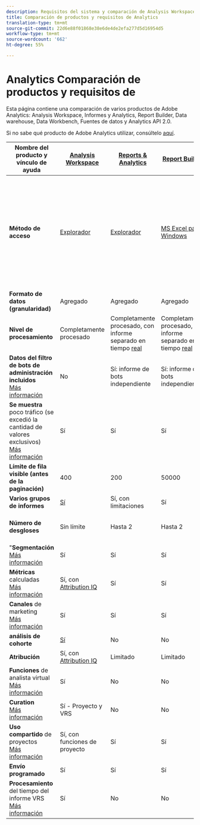 ```yaml
---
description: Requisitos del sistema y comparación de Analysis Workspace, Reports & Analytics, Ad Hoc Analysis, Report Builder, Data Warehouse y Data Workbench
title: Comparación de productos y requisitos de Analytics
translation-type: tm+mt
source-git-commit: 22d6e88f01868e38e6de4de2efa277d5d16954d5
workflow-type: tm+mt
source-wordcount: '662'
ht-degree: 55%

---
```



# Analytics Comparación de productos y requisitos de 

Esta página contiene una comparación de varios productos de Adobe Analytics: Analysis Workspace, Informes y Analytics, Report Builder, Data warehouse, Data Workbench, Fuentes de datos y Analytics API 2.0.

Si no sabe qué producto de Adobe Analytics utilizar, consúltelo [aquí](/help/admin/c-analytics-product-comparison/which-analytics-tool.md).

| Nombre del producto y vínculo de ayuda | [Analysis Workspace](https://docs.adobe.com/content/help/es-ES/analytics/analyze/analysis-workspace/home.html) | [Reports &amp; Analytics](https://docs.adobe.com/content/help/es-ES/analytics/analyze/reports-analytics/getting-started.translate.html) | [Report Builder](https://docs.adobe.com/content/help/es-ES/analytics/analyze/report-builder/home.translate.html) | [Data Warehouse](https://docs.adobe.com/content/help/es-ES/analytics/export/data-warehouse/data-warehouse.html) | [Data Workbench](https://docs.adobe.com/content/help/es-ES/data-workbench/using/home.html) | [Archivo de fuentes de datos](https://docs.adobe.com/content/help/es-ES/analytics/export/analytics-data-feed/data-feed-overview.html) | [Analytics API 2.0](https://www.adobe.io/apis/experiencecloud/analytics/docs.html) |
|---|---|---|---|---|---|---|---|
| **Método de acceso** | [Explorador](https://docs.adobe.com/content/help/es-ES/analytics/admin/sys-reqs.html) | [Explorador](https://docs.adobe.com/content/help/es-ES/analytics/admin/sys-reqs.html) | [MS Excel para Windows](https://docs.adobe.com/content/help/es-ES/analytics/analyze/report-builder/report-builder-setup/system-requirements.html) | Configuración a través del navegador. Los destinos admitidos son FTP. Póngase en contacto con el Servicio de atención al cliente para obtener asistencia adicional sobre el destino. [Más información](https://docs.adobe.com/content/help/es-ES/analytics/admin/sys-reqs.html) | [Windows de 64 bits](https://docs.adobe.com/content/help/es-ES/data-workbench/using/install/c-data-workbench-client-install.html) | Realice la configuración a través del explorador. Los destinos admitidos son FTP, SFTP, Azure Blob, S3. [Más información](https://docs.adobe.com/content/help/es-ES/analytics/export/analytics-data-feed/data-feed-overview.html) | Herramientas de API de RESTful. Inicie sesión con las credenciales de E/S de Adobe. [Más información](https://www.adobe.io/apis/experiencecloud/analytics/docs.html) |
| **Formato de datos (granularidad)** | Agregado | Agregado | Agregado | ECID | Marca de hora + ECID | Marca de hora + ECID | Agregado |
| **Nivel de procesamiento** | Completamente procesado | Completamente procesado, con informe separado en tiempo [real](https://docs.adobe.com/content/help/en/analytics/components/real-time-reporting/realtime.html) | Completamente procesado, con informe separado en tiempo [real](https://docs.adobe.com/content/help/en/analytics/components/real-time-reporting/realtime.html) | Completamente procesado | Completamente procesado | Completamente procesado | Completamente procesado |
| **Datos del filtro de bots de administración incluidos** <br>[Más información](https://docs.adobe.com/content/help/en/analytics/admin/admin-tools/bot-removal/bot-removal.html) | No | Sí: informe de bots independiente | Sí: informe de bots independiente | No | No | No | No |
| **Se muestra** poco tráfico (se excedió la cantidad de valores exclusivos) <br>[Más información](https://docs.adobe.com/content/help/es-ES/analytics/technotes/low-traffic.html) | Sí | Sí | Sí | No | No | No | Sí |
| **Límite de fila visible (antes de la paginación)** | 400 | 200 | 50000 | Sin límite | Sin límite | Sin límite | 50000 |
| **Varios grupos de informes** | [Sí](https://docs.adobe.com/content/help/es-ES/analytics/analyze/analysis-workspace/build-workspace-project/multiple-report-suites.html) | Sí, con limitaciones | Sí | No | Sí | No | Sí |
| **Número de desgloses** | Sin límite | Hasta 2 | Hasta 2 | Sin límite | Sin límite | Sin límite | Sin límite, ejecutar en varias consultas |
| &quot;**Segmentación** <br>[Más información](https://docs.adobe.com/content/help/en/analytics/components/segmentation/segmentation-workflow/seg-workflow.html) | Sí | Sí | Sí | Sí, con [limitaciones](https://docs.adobe.com/content/help/en/analytics/components/segmentation/segment-reference/seg-compatibility.html) | Sí | No | Sí |
| **Métricas** calculadas <br>[Más información](https://docs.adobe.com/content/help/es-ES/analytics/components/calculated-metrics/cm-overview.html) | Sí, con [Attribution IQ](https://docs.adobe.com/content/help/en/analytics/analyze/analysis-workspace/attribution/overview.html) | Sí | Sí | No | Sí | No | Sí, con [Attribution IQ](https://docs.adobe.com/content/help/en/analytics/analyze/analysis-workspace/attribution/overview.html) |
| **Canales** de marketing <br>[Más información](https://docs.adobe.com/content/help/es-ES/analytics/components/marketing-channels/c-getting-started-mchannel.html) | Sí | Sí | Sí | Sí | Sí | Sí - va_finder, va_close | Sí |
| **análisis de cohorte** | [Sí](https://docs.adobe.com/content/help/es-ES/analytics/analyze/analysis-workspace/visualizations/cohort-table/cohort-analysis.html) | No | No | No | Sí | No | No |
| **Atribución** | Sí, con [Attribution IQ](https://docs.adobe.com/content/help/en/analytics/analyze/analysis-workspace/attribution/overview.html) | Limitado | Limitado | No | Sí | No | Sí, con [Attribution IQ](https://docs.adobe.com/content/help/en/analytics/analyze/analysis-workspace/attribution/overview.html) |
| **Funciones** de analista virtual <br>[Más información](https://docs.adobe.com/content/help/es-ES/analytics/analyze/analysis-workspace/virtual-analyst/overview.html) | Sí | No | No | No | No | No | Sí |
| **Curation** <br>[Más información](https://docs.adobe.com/content/help/es-ES/analytics/analyze/analysis-workspace/curate-share/curate.html) | Sí - Proyecto y VRS | No | No | No | No | No | Sí: solo VRS |
| **Uso compartido** de proyectos <br>[Más información](https://docs.adobe.com/content/help/es-ES/analytics/analyze/analysis-workspace/curate-share/share-projects.html) | Sí, con funciones de proyecto | Sí | Sí | No | Sí | No | No |
| **Envío programado** | Sí | Sí | Sí | Sí | Sí | Sí | No |
| **Procesamiento** del tiempo del informe VRS <br>[Más información](https://docs.adobe.com/content/help/es-ES/analytics/components/virtual-report-suites/vrs-report-time-processing.html) | Sí | No | No | No | No | No | Sí |
